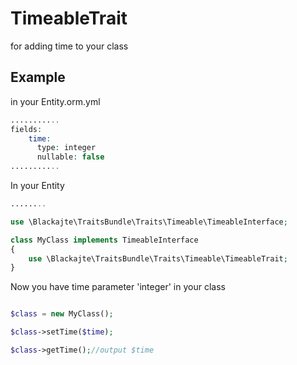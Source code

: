 TimeableTrait
==============

for adding time to your class

Example
-------
in your Entity.orm.yml
```php
...........
fields:
    time:
      type: integer
      nullable: false
...........
```

In your Entity
```php
........

use \Blackajte\TraitsBundle\Traits\Timeable\TimeableInterface;

class MyClass implements TimeableInterface
{
	use \Blackajte\TraitsBundle\Traits\Timeable\TimeableTrait;
}

```

Now you have time parameter 'integer' in your class
```php

$class = new MyClass();

$class->setTime($time);

$class->getTime();//output $time

```